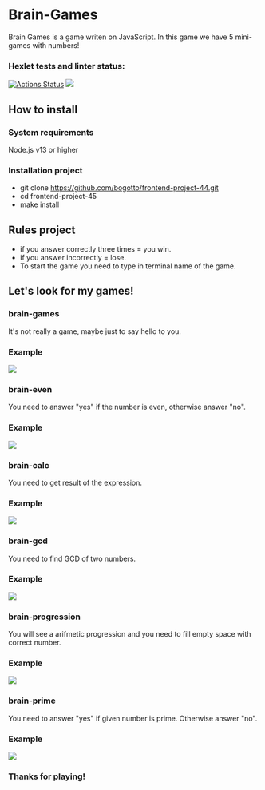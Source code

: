 # Brain-Games

Brain Games is a game writen on JavaScript. In this game we have 5 mini-games with numbers!
### Hexlet tests and linter status:
[![Actions Status](https://github.com/bogotto/frontend-project-44/workflows/hexlet-check/badge.svg)](https://github.com/bogotto/frontend-project-44/actions)
<a href="https://codeclimate.com/github/bogotto/frontend-project-44/maintainability"><img src="https://api.codeclimate.com/v1/badges/ba714ee7fb87b3f828ae/maintainability" /></a>

## How to install
### System requirements
Node.js v13 or higher

### Installation project

* git clone https://github.com/bogotto/frontend-project-44.git
*  cd frontend-project-45
*  make install

## Rules project

* if you answer correctly three times = you win.
* if you answer incorrectly = lose.
* To start the game you need to type in terminal name of the game.

## Let's look for my games!

### brain-games

It's not really a game, maybe just to say hello to you.

### Example

<a href="https://asciinema.org/a/w4LpTOI2Dt8Bp2eCCbfuFrabQ" target="_blank"><img src="https://asciinema.org/a/w4LpTOI2Dt8Bp2eCCbfuFrabQ.svg" /></a>

### brain-even

You need to answer "yes" if the number is even, otherwise answer "no".

### Example

<a href="https://asciinema.org/a/d7rZTzq9j6CNs0tqR28SlAEq2" target="_blank"><img src="https://asciinema.org/a/d7rZTzq9j6CNs0tqR28SlAEq2.svg" /></a>

### brain-calc

You need to get result of the expression.

### Example

<a href="https://asciinema.org/a/fSrcw7f5D0PRr7AypMtcWVCuU" target="_blank"><img src="https://asciinema.org/a/fSrcw7f5D0PRr7AypMtcWVCuU.svg" /></a>

### brain-gcd

You need to find GCD of two numbers.

### Example

<a href="https://asciinema.org/a/unPIfY3Na6pQetIGgci29g5Q7" target="_blank"><img src="https://asciinema.org/a/unPIfY3Na6pQetIGgci29g5Q7.svg" /></a>

### brain-progression

You will see a arifmetic progression and you need to fill empty space with correct number.

### Example

<a href="https://asciinema.org/a/6ketf0QvX6U46n8FSE5p24dse" target="_blank"><img src="https://asciinema.org/a/6ketf0QvX6U46n8FSE5p24dse.svg" /></a>

### brain-prime

You need to answer "yes" if given number is prime. Otherwise answer "no".

### Example

<a href="https://asciinema.org/a/Y1ZcJOlaapePt8aPfJDCBPCi8" target="_blank"><img src="https://asciinema.org/a/Y1ZcJOlaapePt8aPfJDCBPCi8.svg" /></a>

### Thanks for playing!